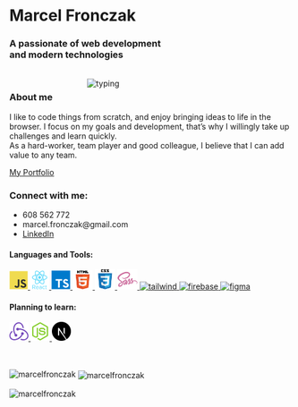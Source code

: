 <h1 align="left">Marcel Fronczak</h1>
<h3 align="left">A passionate of web development</br>and modern technologies</h3>
</br>
<img align="right" alt="typing" width="365" src="https://i.pinimg.com/originals/e4/26/70/e426702edf874b181aced1e2fa5c6cde.gif">
<h3>About me</h3>
<p>I like to code things from scratch, and enjoy bringing ideas to life in the browser.
I focus on my goals and development, that’s why I willingly take up challenges and learn quickly.</br>As a hard-worker, team player and good colleague, I believe that I can add value to any team.</p>

[My Portfolio](https://marcelfronczak.github.io/portfolio/)

<h3 align="left">Connect with me:</h3>
<ul>
  <li>
    608 562 772
  </li>
  <li>
    marcel.fronczak@gmail.com
  </li>
  <li>
    <a href="https://www.linkedin.com/in/marcel-fronczak-88523022b" target="_blank" rel="noreferer">LinkedIn</a>
  </li>
</ul>

<h4 align="left">Languages and Tools:</h4>
<p align="left">
  <a href="https://developer.mozilla.org/en-US/docs/Web/JavaScript" target="_blank" rel="noreferrer">
    <img src="https://raw.githubusercontent.com/devicons/devicon/master/icons/javascript/javascript-original.svg" alt="javascript" width="33" height="33"/>
  </a>
  <a href="https://reactjs.org/" target="_blank" rel="noreferrer">
    <img src="https://raw.githubusercontent.com/devicons/devicon/master/icons/react/react-original-wordmark.svg" alt="react" width="34" height="34"/>
  </a>
  <a href="https://www.typescriptlang.org/" target="_blank" rel="noreferrer">
    <img src="https://raw.githubusercontent.com/devicons/devicon/master/icons/typescript/typescript-original.svg" alt="typescript" width="34" height="34"/>
  </a>
   <a href="https://www.w3.org/html/" target="_blank" rel="noreferrer">
    <img src="https://raw.githubusercontent.com/devicons/devicon/master/icons/html5/html5-original-wordmark.svg" alt="html5" width="36" height="34"/>
  </a>
  <a href="https://www.w3schools.com/css/" target="_blank" rel="noreferrer">
    <img src="https://raw.githubusercontent.com/devicons/devicon/master/icons/css3/css3-original-wordmark.svg" alt="css3" width="36" height="36"/>
  </a>
  <a href="https://sass-lang.com" target="_blank" rel="noreferrer">
    <img src="https://raw.githubusercontent.com/devicons/devicon/master/icons/sass/sass-original.svg" alt="sass" width="36" height="36"/>
  </a>
  <a href="https://tailwindcss.com/" target="_blank" rel="noreferrer">
    <img src="https://www.vectorlogo.zone/logos/tailwindcss/tailwindcss-icon.svg" alt="tailwind" width="36" height="34"/>
  </a>
  <a href="https://firebase.google.com/" target="_blank" rel="noreferrer">
    <img src="https://www.vectorlogo.zone/logos/firebase/firebase-icon.svg" alt="firebase" width="32" height="34"/>
  </a>
    <a href="https://www.figma.com/" target="_blank" rel="noreferrer">
    <img src="https://www.vectorlogo.zone/logos/figma/figma-icon.svg" alt="figma" width="32" height="34"/>
  </a>
</p>

<h4 align="left">Planning to learn:</h4>
<a href="https://redux-toolkit.js.org/" target="_blank" rel="noreferrer">
  <img src="https://raw.githubusercontent.com/devicons/devicon/master/icons/redux/redux-original.svg" alt="redux" width="34" height="34"/>
</a>
<a href="https://nodejs.org/en/" target="_blank" rel="noreferrer">
  <img src="https://raw.githubusercontent.com/devicons/devicon/master/icons/nodejs/nodejs-original.svg" alt="nodejs" width="34" height="34"/>
</a>
<a href="https://nextjs.org/" target="_blank" rel="noreferrer">
  <img src="https://raw.githubusercontent.com/devicons/devicon/master/icons/nextjs/nextjs-original.svg" alt="nextjs" width="34" height="34"/>
</a>
</br></br></br>

<p><img align="left" src="https://github-readme-stats.vercel.app/api/top-langs?username=marcelfronczak&show_icons=true&locale=en&layout=compact" alt="marcelfronczak" /></p>

<p>&nbsp;<img align="center" src="https://github-readme-stats.vercel.app/api?username=marcelfronczak&show_icons=true&locale=en" alt="marcelfronczak" /></p>

<p><img align="center" src="https://github-readme-streak-stats.herokuapp.com/?user=marcelfronczak&" alt="marcelfronczak" /></p>
